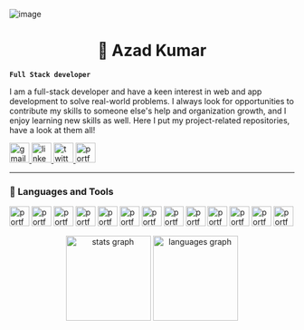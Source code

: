 ![image](https://github.com/AzadTom/AzadTom/assets/105869036/2f00f021-7387-4f29-bd4b-10af4796e008)
# <h1 align="center"> 👋 Azad Kumar </h1>

**`Full Stack developer`**



I am a full-stack developer and have a keen interest in web and app development to solve real-world problems. I always look for opportunities to contribute my skills to someone else's help and organization growth, and I enjoy learning new skills as well. Here I put my project-related repositories, have a look at them all!

</div>
   <p align="left">
      <a href="mailto:kumarazad2917@gmail.com">
        <img src="https://img.shields.io/static/v1?message=Gmail&logo=gmail&label=&color=D14836&logoColor=white&labelColor=&style=for-the-badge" height="35" alt="gmail logo"  />
      </a> 
      <a href="https://www.linkedin.com/in/azadkumar93108/">
        <img src="https://img.shields.io/static/v1?message=LinkedIn&logo=linkedin&label=&color=0077B5&logoColor=white&labelColor=&style=for-the-badge" height="35" alt="linkedin logo"  />
      </a> 

<a href="https://twitter.com/Azadtom2917">
   <img src="https://img.shields.io/badge/Twitter-1DA1F2?style=for-the-badge&logo=twitter&logoColor=white" height="35" alt="twitter logo"  />
</a> 

<a href="https://azadtom.netlify.app/">
   <img src="https://img.shields.io/badge/Portfolio-00A95C?style=for-the-badge&logo=Portfolio&logoColor=white" height="35" alt="portfolio logo"  />
</a> 


    
   
   </p>

---

### 🧰 Languages and Tools

<p align="left">

<img src="https://img.shields.io/badge/Java-ED8B00?style=for-the-badge&logo=openjdk&logoColor=white" height="35" alt="portfolio logo"  />

<img src="https://img.shields.io/badge/Kotlin-0095D5?&style=for-the-badge&logo=kotlin&logoColor=white" height="35" alt="portfolio logo"  />

<img src="https://img.shields.io/badge/HTML5-E34F26?style=for-the-badge&logo=html5&logoColor=white" height="35" alt="portfolio logo"  />

<img src="https://img.shields.io/badge/CSS3-1572B6?style=for-the-badge&logo=css3&logoColor=white" height="35" alt="portfolio logo"  />
<img src="https://img.shields.io/badge/Tailwind_CSS-38B2AC?style=for-the-badge&logo=tailwind-css&logoColor=white" height="35" alt="portfolio logo"  />
<img src="https://img.shields.io/badge/JavaScript-F7DF1E?style=for-the-badge&logo=JavaScript&logoColor=white" height="35" alt="portfolio logo"  />

<img src="https://img.shields.io/badge/TypeScript-007ACC?style=for-the-badge&logo=typescript&logoColor=white" height="35" alt="portfolio logo"  />

<img src="https://img.shields.io/badge/Node.js-43853D?style=for-the-badge&logo=node.js&logoColor=white" height="35" alt="portfolio logo"  />

<img src="https://img.shields.io/badge/React-20232A?style=for-the-badge&logo=react&logoColor=61DAFB" height="35" alt="portfolio logo"  />


<img src="https://img.shields.io/badge/Redux-593D88?style=for-the-badge&logo=redux&logoColor=white" height="35" alt="portfolio logo"  />
<img src="https://img.shields.io/badge/MongoDB-4EA94B?style=for-the-badge&logo=mongodb&logoColor=white" height="35" alt="portfolio logo"  />
<img src="https://img.shields.io/badge/Git/Github-%23000000.svg?style=for-the-badge&logo=firefox&logoColor=#FF7139" height="35" alt="portfolio logo"  />
<img src="https://img.shields.io/badge/Postman-FF6C37?style=for-the-badge&logo=postman&logoColor=white" height="35" alt="portfolio logo"  />
    
   
 </p>


<div align="center">
  <img src="https://github-readme-stats.vercel.app/api?username=AzadTom&hide_title=false&hide_rank=false&show_icons=true&include_all_commits=true&count_private=true&disable_animations=false&theme=dracula&locale=en&hide_border=false" height="150" alt="stats graph"  />
  <img src="https://github-readme-stats.vercel.app/api/top-langs?username=AzadTom&locale=en&hide_title=false&layout=compact&card_width=320&langs_count=5&theme=dracula&hide_border=false" height="150" alt="languages graph"  />
</div>

###









